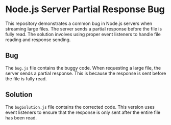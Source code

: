 # Node.js Server Partial Response Bug

This repository demonstrates a common bug in Node.js servers when streaming large files. The server sends a partial response before the file is fully read. The solution involves using proper event listeners to handle file reading and response sending.

## Bug

The `bug.js` file contains the buggy code.  When requesting a large file, the server sends a partial response. This is because the response is sent before the file is fully read.

## Solution

The `bugSolution.js` file contains the corrected code.  This version uses event listeners to ensure that the response is only sent after the entire file has been read.